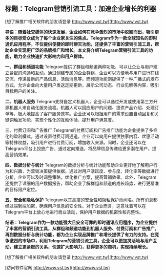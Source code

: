 ## **标题：Telegram营销引流工具：加速企业增长的利器**

[想了解推广相关软件的朋友请登录 http://www.vst.tw](http://www.vst.tw)

**导语：随着社交媒体的快速发展，企业如何在竞争激烈的市场中脱颖而出，吸引更多的目标受众成为了每个企业家关注的焦点。Telegram作为一款全球知名的即时通讯应用程序，不仅提供便捷的即时聊天功能，还提供了丰富的营销引流工具，帮助企业实现更广泛的品牌推广和增长。本文将介绍Telegram营销引流工具的功能，助力企业快速扩大影响力和用户群体。**

**一、群组和频道功能**
Telegram提供了群组和频道两种功能，可以让企业与用户建立紧密的沟通和互动。通过创建专属的企业群组，企业可以方便地与用户进行在线交流，传递最新的产品信息、活动消息等。而频道功能则提供了一种广播式的发布方式，允许企业向大量用户发送定期更新，展示公司动态、行业见解等内容，吸引目标用户的关注。

**二、机器人服务**
Telegram支持自定义机器人，企业可以通过开发或使用第三方开源机器人来自动化服务流程。机器人可以回应用户的问题、提供产品介绍、处理订单等，极大地提高了客户服务效率。企业还可以根据用户的需求设置自动回复和关键词触发功能，实现个性化的互动体验，提升用户满意度。

三、付费订阅和广告推广
Telegram的付费订阅和广告推广功能为企业提供了多样化的盈利模式。通过设置付费订阅通道，企业可以向用户提供独家内容、优惠活动等特殊权益，吸引用户进行付费订阅，增加收入来源。同时，企业还可以在Telegram平台上投放广告，通过定向推送，将品牌信息传递给更多潜在用户，提高营销效果。

**四、数据分析与统计**
Telegram的数据分析与统计功能帮助企业更好地了解用户行为和兴趣，为营销决策提供依据。通过对用户活跃度、参与度、转化率等数据进行分析，企业可以及时调整策略，优化推广方案，提高营销效果。此外，Telegram还提供了详细的用户数据报告，帮助企业了解群组和频道的成长趋势，进行更精准的目标用户定位。

**五、安全和隐私保护**
Telegram以其高度的安全性和隐私保护而闻名。所有消息都经过端到端加密，确保用户信息的安全性。对于企业而言，这意味着可以在Telegram平台上放心地进行商业活动，保护用户数据的机密性和完整性。

**结语：Telegram作为一款功能强大且安全可靠的即时通讯应用程序，为企业提供了丰富的营销引流工具，从群组和频道功能到机器人服务、付费订阅和广告推广，再到数据分析与统计功能，都为企业实现品牌推广和增长提供了有力的支持。在竞争激烈的市场中，利用Telegram的营销引流工具，企业可以更加灵活地与用户互动，建立更紧密的关系，快速扩大影响力，获得更多的商机，实现持续增长。**

[想了解推广相关软件的朋友请登录 http://www.vst.tw](http://www.vst.tw)


[访问软件官网 http://www.vst.tw](http://www.vst.tw)
